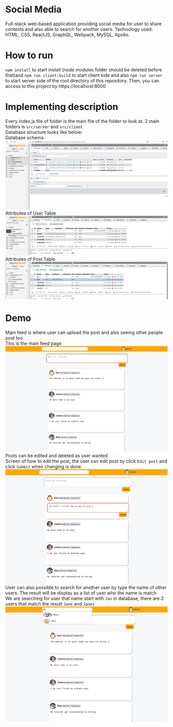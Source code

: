 Social Media
========
Full-stack web-based application providing social media for user to share contents and also able to search for another users. Technology used: HTML, CSS, ReactJS, GraphQL, Webpack, MySQL, Apollo.

How to run
====
`npm install` to start install (node modules folder should be deleted before that)and `npm run client:build` to start client side and also `npm run server` to start server side of the root directory of this repository. Then, you can access to this project by
https://localhost:8000


Implementing description
====
Every index.js file of folder is the main file of the folder to look at. 2 main folders is `src/server` and `src/client`<br/>
Database structure looks like below: <br/>
Database schema
![Alt text](/screenshots/main_db.png "Database schema") <br/>
Attributes of User Table
![Alt text](/screenshots/user_db.png "User table") <br/>
Attributes of Post Table
![Alt text](/screenshots/post_db.png "Post table") <br/>


Demo
====
Main feed is where user can upload the post and also seeing other people post too <br/>
This is the main feed page
![Alt text](/screenshots/main.png "Main feed") <br/>
Posts can be edited and deleted as user wanted <br/>
Screen of how to edit the post, the user can edit post by click `Edit post` and click `Submit` when changing is done <br/>
![Alt text](/screenshots/edit.png "Editing and Deleting") <br/>
User can also possible to search for another user by type the name of other users. The result will be display as a list of user who the name is match<br/>
We are searching for user that name start with `Jan` in database, there are 2 users that match the result `Jane` and `Janes`
![Alt text](/screenshots/search.png "Search for other user in search bar") <br/>


